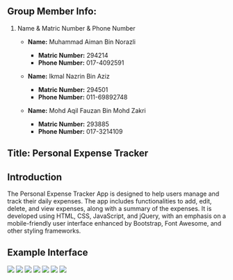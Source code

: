 ## Group Member Info:
1. Name & Matric Number & Phone Number
     - **Name:** Muhammad Aiman Bin Norazli
        - **Matric Number:** 294214
        - **Phone Number:** 017-4092591
        
     - **Name:** Ikmal Nazrin Bin Aziz
        - **Matric Number:** 294501
        - **Phone Number:** 011-69892748
      
     - **Name:** Mohd Aqil Fauzan Bin Mohd Zakri
        - **Matric Number:** 293885
        - **Phone Number:** 017-3214109
   

## Title: Personal Expense Tracker
## Introduction
The Personal Expense Tracker App is designed to help users manage and track their daily expenses. The app includes functionalities to add, edit, delete, and view expenses, along with a summary of the expenses. It is developed using HTML, CSS, JavaScript, and jQuery, with an emphasis on a mobile-friendly user interface enhanced by Bootstrap, Font Awesome, and other styling frameworks.

## Example Interface
![](resources\welcome_screen.jpg)
![](resources\output1.jpg)
![](resources\output2.jpg)
![](resources\output3.jpg)
![](resources\output4.jpg)
![](resources\output5.jpg)
![](resources\output6.jpg)
